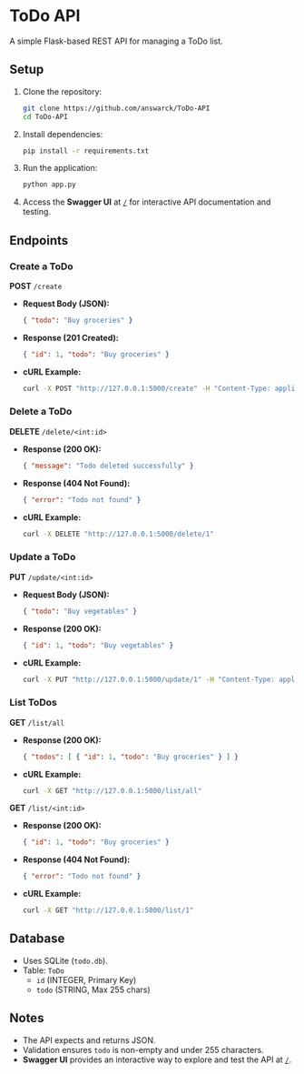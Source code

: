 # ToDo API

A simple Flask-based REST API for managing a ToDo list.

## Setup

1. Clone the repository:
   ```bash
   git clone https://github.com/answarck/ToDo-API
   cd ToDo-API
   ```

2. Install dependencies:
   ```bash
   pip install -r requirements.txt
   ```

3. Run the application:
   ```bash
   python app.py
   ```

4. Access the **Swagger UI** at [`/`](http://127.0.0.1:5000/) for interactive API documentation and testing.

## Endpoints

### Create a ToDo
**POST** `/create`
- **Request Body (JSON):**
  ```json
  { "todo": "Buy groceries" }
  ```
- **Response (201 Created):**
  ```json
  { "id": 1, "todo": "Buy groceries" }
  ```
- **cURL Example:**
  ```bash
  curl -X POST "http://127.0.0.1:5000/create" -H "Content-Type: application/json" -d '{"todo": "Buy groceries"}'
  ```

### Delete a ToDo
**DELETE** `/delete/<int:id>`
- **Response (200 OK):**
  ```json
  { "message": "Todo deleted successfully" }
  ```
- **Response (404 Not Found):**
  ```json
  { "error": "Todo not found" }
  ```
- **cURL Example:**
  ```bash
  curl -X DELETE "http://127.0.0.1:5000/delete/1"
  ```

### Update a ToDo
**PUT** `/update/<int:id>`
- **Request Body (JSON):**
  ```json
  { "todo": "Buy vegetables" }
  ```
- **Response (200 OK):**
  ```json
  { "id": 1, "todo": "Buy vegetables" }
  ```
- **cURL Example:**
  ```bash
  curl -X PUT "http://127.0.0.1:5000/update/1" -H "Content-Type: application/json" -d '{"todo": "Buy vegetables"}'
  ```

### List ToDos
**GET** `/list/all`
- **Response (200 OK):**
  ```json
  { "todos": [ { "id": 1, "todo": "Buy groceries" } ] }
  ```
- **cURL Example:**
  ```bash
  curl -X GET "http://127.0.0.1:5000/list/all"
  ```

**GET** `/list/<int:id>`
- **Response (200 OK):**
  ```json
  { "id": 1, "todo": "Buy groceries" }
  ```
- **Response (404 Not Found):**
  ```json
  { "error": "Todo not found" }
  ```
- **cURL Example:**
  ```bash
  curl -X GET "http://127.0.0.1:5000/list/1"
  ```

## Database
- Uses SQLite (`todo.db`).
- Table: `ToDo`
  - `id` (INTEGER, Primary Key)
  - `todo` (STRING, Max 255 chars)

## Notes
- The API expects and returns JSON.
- Validation ensures `todo` is non-empty and under 255 characters.
- **Swagger UI** provides an interactive way to explore and test the API at [`/`](http://127.0.0.1:5000/).